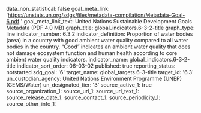 data_non_statistical: false
goal_meta_link: 'https://unstats.un.org/sdgs/files/metadata-compilation/Metadata-Goal-6.pdf '
goal_meta_link_text: United Nations Sustainable Development Goals Metadata (PDF 4.0
  MB)
graph_title: global_indicators.6-3-2-title
graph_type: line
indicator_number: 6.3.2
indicator_definition: Proportion of water bodies (area) in a country with good ambient
  water quality compared to all water bodies in the country. “Good” indicates an ambient
  water quality that does not damage ecosystem function and human health according
  to core ambient water quality indicators.
indicator_name: global_indicators.6-3-2-title
indicator_sort_order: 06-03-02
published: true
reporting_status: notstarted
sdg_goal: '6'
target_name: global_targets.6-3-title
target_id: '6.3'
un_custodian_agency: United Nations Environment Programme (UNEP) (GEMS/Water)
un_designated_tier: '3'
source_active_1: true
source_organization_1: 
source_url_1: 
source_url_text_1: 
source_release_date_1: 
source_contact_1: 
source_periodicity_1: 
source_other_info_1: 